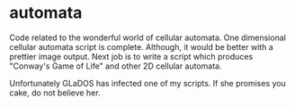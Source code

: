 # automata
Code related to the wonderful world of cellular automata. One dimensional cellular automata script is complete. Although, it would be 
better with a prettier image output. Next job is to write a script which produces "Conway's Game of Life" and other 2D cellular automata. 

Unfortunately GLaDOS has infected one of my scripts. If she promises you cake, do not believe her. 
